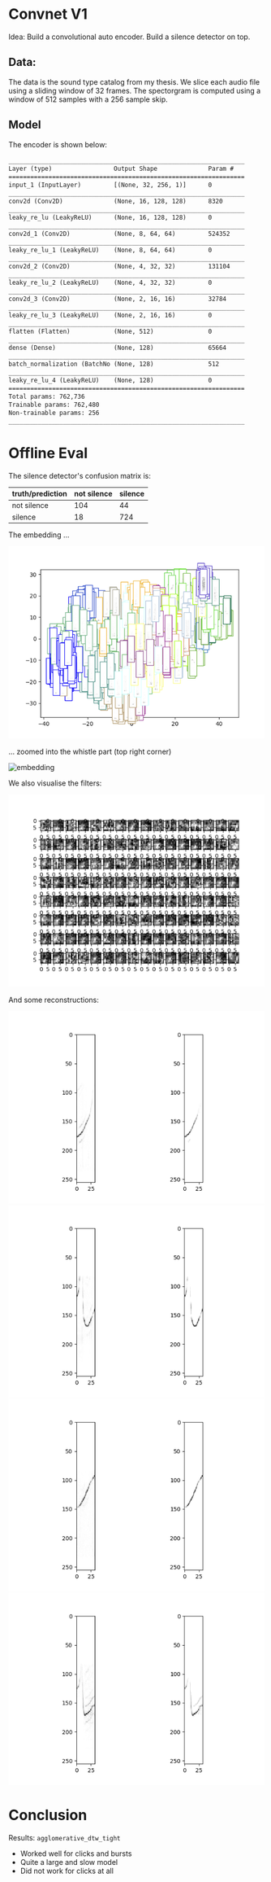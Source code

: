 # Convnet V1

Idea: Build a convolutional auto encoder. Build a silence detector on top. 

## Data:
The data is the sound type catalog from my thesis. We slice each
audio file using a sliding window of 32 frames. The spectorgram is
computed using a window of 512 samples with a 256 sample skip.

## Model
The encoder is shown below:

```
_________________________________________________________________
Layer (type)                 Output Shape              Param #   
=================================================================
input_1 (InputLayer)         [(None, 32, 256, 1)]      0         
_________________________________________________________________
conv2d (Conv2D)              (None, 16, 128, 128)      8320      
_________________________________________________________________
leaky_re_lu (LeakyReLU)      (None, 16, 128, 128)      0         
_________________________________________________________________
conv2d_1 (Conv2D)            (None, 8, 64, 64)         524352    
_________________________________________________________________
leaky_re_lu_1 (LeakyReLU)    (None, 8, 64, 64)         0         
_________________________________________________________________
conv2d_2 (Conv2D)            (None, 4, 32, 32)         131104    
_________________________________________________________________
leaky_re_lu_2 (LeakyReLU)    (None, 4, 32, 32)         0         
_________________________________________________________________
conv2d_3 (Conv2D)            (None, 2, 16, 16)         32784     
_________________________________________________________________
leaky_re_lu_3 (LeakyReLU)    (None, 2, 16, 16)         0         
_________________________________________________________________
flatten (Flatten)            (None, 512)               0         
_________________________________________________________________
dense (Dense)                (None, 128)               65664     
_________________________________________________________________
batch_normalization (BatchNo (None, 128)               512       
_________________________________________________________________
leaky_re_lu_4 (LeakyReLU)    (None, 128)               0         
=================================================================
Total params: 762,736
Trainable params: 762,480
Non-trainable params: 256
_________________________________________________________________
```

# Offline Eval

The silence detector's confusion matrix is:

|truth/prediction|not silence|silence|
|:---|:---|:---|
|not silence|104|44|
|silence|18|724|

The embedding ... 

![embedding](images/embedding.png)

... zoomed into the whistle part (top right corner)

![embedding](images/embedding_zoomed.png)

We also visualise the filters:

![embedding](images/filters.png)

And some reconstructions:

![embedding](images/reconstruction1.png)
![embedding](images/reconstruction2.png)
![embedding](images/reconstruction3.png)
![embedding](images/reconstruction4.png)

# Conclusion

Results: `agglomerative_dtw_tight`

+ Worked well for clicks and bursts
+ Quite a large and slow model
+ Did not work for clicks at all

